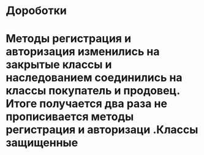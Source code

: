 # Дороботки 
# Методы регистрация и авторизация изменились на закрытые классы и наследованием соединились на классы покупатель и продовец. Итоге получается два раза не прописивается методы регистрация и авторизаци .Классы защищенные